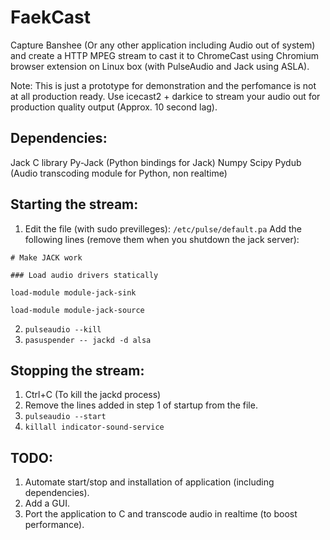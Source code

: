FaekCast
========

Capture Banshee (Or any other application including Audio out of system) and create a HTTP MPEG stream to cast it to ChromeCast using Chromium browser extension on Linux box (with PulseAudio and Jack using ASLA).

Note: This is just a prototype for demonstration and the perfomance is not at all production ready. Use icecast2 + darkice to stream your audio out for production quality output (Approx. 10 second lag).

Dependencies:
-------------

Jack C library
Py-Jack (Python bindings for Jack)
Numpy
Scipy
Pydub (Audio transcoding module for Python, non realtime)

Starting the stream:
--------------------

1. Edit the file (with sudo previlleges): ``` /etc/pulse/default.pa ```
Add the following lines (remove them when you shutdown the jack server):

```
# Make JACK work

### Load audio drivers statically

load-module module-jack-sink

load-module module-jack-source
```
2. ``` pulseaudio --kill ```
3. ``` pasuspender -- jackd -d alsa ```

Stopping the stream:
--------------------

1. Ctrl+C (To kill the jackd process)
2. Remove the lines added in step 1 of startup from the file.
3. ``` pulseaudio --start ```
4. ``` killall indicator-sound-service ```

TODO:
-----

1. Automate start/stop and installation of application (including dependencies).
2. Add a GUI.
3. Port the application to C and transcode audio in realtime (to boost performance).
